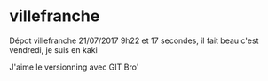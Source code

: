 # villefranche
Dépot villefranche 21/07/2017 9h22 et 17 secondes, il fait beau c'est vendredi, je suis en kaki


J'aime le versionning avec GIT Bro'
